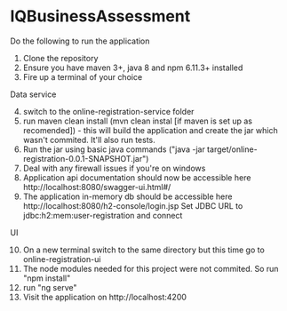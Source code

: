 # IQBusinessAssessment

Do the following to run the application

1. Clone the repository
2. Ensure you have maven 3+, java 8 and npm 6.11.3+ installed
3. Fire up a terminal of your choice

Data service

4. switch to the online-registration-service folder
5. run maven clean install (mvn clean instal [if maven is set up as recomended]) - this will build the application and create the jar which wasn't commited. It'll also run tests.
6. Run the jar using basic java commands ("java -jar target/online-registration-0.0.1-SNAPSHOT.jar")
7. Deal with any firewall issues if you're on windows
8. Application api documentation should now be accessible here http://localhost:8080/swagger-ui.html#/
9. The application in-memory db should be accessible here http://localhost:8080/h2-console/login.jsp 
   Set JDBC URL to jdbc:h2:mem:user-registration and connect

UI

10. On a new terminal switch to the same directory but this time go to online-registration-ui
11. The node modules needed for this project were not commited. So run "npm install"
12. run "ng serve"
13. Visit the application on http://localhost:4200

